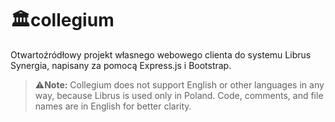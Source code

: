 # 🏛️collegium

Otwartoźródłowy projekt własnego webowego clienta do systemu Librus Synergia, napisany za pomocą Express.js i Bootstrap.
> ⚠️**Note:** Collegium does not support English or other languages in
> any way, because Librus is used only in Poland. Code, comments, and
> file names are in English for better clarity.
